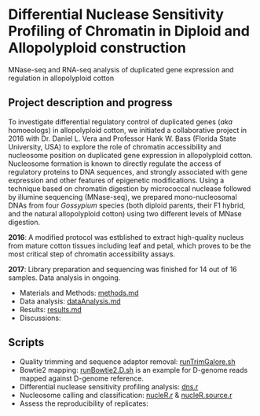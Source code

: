 # Differential Nuclease Sensitivity Profiling of Chromatin in Diploid and Allopolyploid construction

MNase-seq and RNA-seq analysis of duplicated gene expression and regulation in allopolyploid cotton

## Project description and progress

To investigate differential regulatory control of duplicated genes (*aka* homoeologs) in allopolyploid cotton, we initiated a collaborative project in 2016 with Dr. Daniel L. Vera and Professor Hank W. Bass (Florida State University, USA) to explore the role of chromatin accessibility and nucleosome position on duplicated gene expression in allopolyploid cotton. Nucleosome formation is known to directly regulate the access of regulatory proteins to DNA sequences, and strongly associated with gene expression and other features of epigenetic modifications. Using a technique based on chromatin digestion by micrococcal nuclease followed by illumine sequencing (MNase-seq), we prepared mono-nucleosomal DNAs from four *Gossypium* species (both diploid parents, their F1 hybrid, and the natural allopolyploid cotton) using two different levels of MNase digestion.

**2016**: A modified protocol was estblished to extract high-quality nucleus from mature cotton tissues including leaf and petal, which proves to be the most critical step of chromatin accessibility assays. 

**2017**: Library preparation and sequencing was finished for 14 out of 16 samples. Data analysis in ongoing.


- Materials and Methods: [methods.md](methods.md)
- Data analysis: [dataAnalysis.md](dataAnalysis.md)
- Results: [results.md](results.md)
- Discussions:

## Scripts

- Quality trimming and sequence adaptor removal: [runTrimGalore.sh](runTrimGalore.sh)
- Bowtie2 mapping: [runBowtie2.D.sh](runBowtie2.D.sh) is an example for D-genome reads mapped against D-genome reference.
- Differential nuclease sensitivity profiling analysis: [dns.r](dns.r)
- Nucleosome calling and classification: [nucleR.r](nucleR.r) & [nucleR.source.r](nucleR.source.r)
- Assess the reproducibility of replicates: 